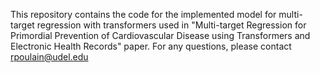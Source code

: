 This repository contains the code for the implemented model for multi-target regression with transformers used in "Multi-target Regression for Primordial Prevention of Cardiovascular Disease using Transformers and Electronic Health Records" paper. For any questions, please contact rpoulain@udel.edu
